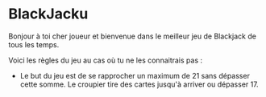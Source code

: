 # BlackJacku

Bonjour à toi cher joueur et bienvenue dans <BlackJacku> le meilleur jeu de Blackjack de tous les temps.

Voici les règles du jeu au cas où tu ne les connaitrais pas :

- Le but du jeu est de se rapprocher un maximum de 21 sans dépasser cette somme.
Le croupier tire des cartes jusqu'à arriver ou dépasser 17.
